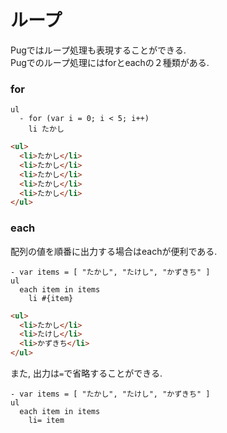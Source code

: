 # ループ
Pugではループ処理も表現することができる.  
Pugでのループ処理にはforとeachの２種類がある.

### for

```
ul
  - for (var i = 0; i < 5; i++)
    li たかし
```

```html
<ul>
  <li>たかし</li>
  <li>たかし</li>
  <li>たかし</li>
  <li>たかし</li>
  <li>たかし</li>
</ul>
```

### each
配列の値を順番に出力する場合はeachが便利である.

```
- var items = [ "たかし", "たけし", "かずきち" ]
ul
  each item in items
    li #{item}
```

```html
<ul>
  <li>たかし</li>
  <li>たけし</li>
  <li>かずきち</li>
</ul>
```

また, 出力は`=`で省略することができる.

```
- var items = [ "たかし", "たけし", "かずきち" ]
ul
  each item in items
    li= item
```
